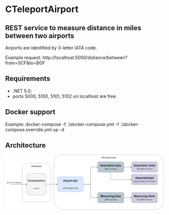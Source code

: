 # CTeleportAirport

## REST service to measure distance in miles between two airports

Airports are identified by 3-letter IATA code.

Example request: http://localhost:5000/distance/between?from=SCF&to=BGF

## Requirements
- .NET 5.0;
- ports 5000, 5100, 5101, 5102 on localhost are free.

## Docker support
Example: docker-compose -f .\docker-compose.yml -f .\docker-compose.override.yml up -d

## Architecture
![architecture image](https://github.com/Legendar11/CTeleportAirport/blob/master/architecture.drawio.png)
